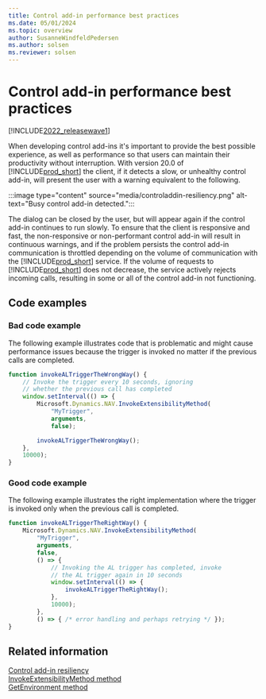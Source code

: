 ```yaml
---
title: Control add-in performance best practices
ms.date: 05/01/2024
ms.topic: overview
author: SusanneWindfeldPedersen
ms.author: solsen
ms.reviewer: solsen
---
```


# Control add-in performance best practices

[!INCLUDE[2022_releasewave1](../includes/2022_releasewave1.md)]

When developing control add-ins it's important to provide the best possible experience, as well as performance so that users can maintain their productivity without interruption. With version 20.0 of [!INCLUDE[prod_short](../includes/prod_short.md)] the client, if it detects a slow, or unhealthy control add-in, will present the user with a warning equivalent to the following.

:::image type="content" source="media/controladdin-resiliency.png" alt-text="Busy control add-in detected.":::

The dialog can be closed by the user, but will appear again if the control add-in continues to run slowly. To ensure that the client is responsive and fast, the non-responsive or non-performant control add-in will result in continuous warnings, and if the problem persists the control add-in communication is throttled depending on the volume of communication with the [!INCLUDE[prod_short](../includes/prod_short.md)] service​. If the volume of requests to [!INCLUDE[prod_short](../includes/prod_short.md)] does not decrease, the service actively rejects incoming calls, resulting in some or all of the control add-in not functioning.

## Code examples

### Bad code example

The following example illustrates code that is problematic and might cause performance issues because the trigger is invoked no matter if the previous calls are completed.

```javascript
function invokeALTriggerTheWrongWay() {
    // Invoke the trigger every 10 seconds, ignoring 
    // whether the previous call has completed
    window.setInterval(() => {
        Microsoft.Dynamics.NAV.InvokeExtensibilityMethod(
            "MyTrigger",
            arguments,
            false);

        invokeALTriggerTheWrongWay();
    }, 
    10000);
}
```

### Good code example

The following example illustrates the right implementation where the trigger is invoked only when the previous call is completed.

```javascript
function invokeALTriggerTheRightWay() {
    Microsoft.Dynamics.NAV.InvokeExtensibilityMethod(
        "MyTrigger",
        arguments,
        false,
        () => {
            // Invoking the AL trigger has completed, invoke
            // the AL trigger again in 10 seconds
            window.setInterval(() => {
                invokeALTriggerTheRightWay();
            },
            10000);
        },
        () => { /* error handling and perhaps retrying */ });
}
```

## Related information

[Control add-in resiliency](/dynamics365/business-central/across-controladdin-resiliency) <!-- link to app doc -->  
[InvokeExtensibilityMethod method](methods/devenv-invokeextensibility-method.md)  
[GetEnvironment method](methods/devenv-getenvironment-method.md)
